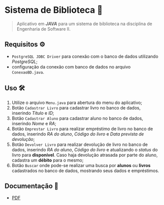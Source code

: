 # Sistema de Biblioteca 📖
> Aplicativo em ***JAVA*** para um sistema de biblioteca na disciplina de Engenharia de Software II.

## Requisitos ⚙️

- `PostgreSQL JDBC Driver` para conexão com o banco de dados utilizando *PostgreSQL*;
- configuração da conexão com banco de dados no arquivo `ConexaoBD.java`.

## Uso 🛠️

1. Utilize o arquivo `Menu.java` para abertura do menu do aplicativo;
2. Botão `Cadastrar Livro` para cadastrar livro no banco de dados, inserindo *Título* e *ID*;
3. Botão `Cadastrar Aluno` para cadastrar aluno no banco de dados, inserindo *Nome* e *RA*;
4. Botão `Emprestar Livro` para realizar empréstimo de livro no banco de dados, inserindo *RA do aluno*, *Código do livro* e *Data prevista de devolução*;
5. Botão `Devolver Livro` para realizar devolução de livro no banco de dados, inserindo *RA do aluno*, *Código do livro* e atualizando o *status* do livro para **disponível**. Caso haja devolução atrasada por parte do aluno, cadastra um **débito** para o mesmo;
6. Botão `Buscar` onde pode-se realizar uma busca por **alunos** ou **livros** cadastrados no banco de dados, mostrando seus dados e empréstimos.

## Documentação 📄

- [PDF](PDF.pdf)

#
